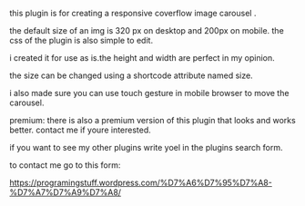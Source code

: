 this plugin is for creating a responsive coverflow  image carousel .

the default size of an img is 320 px on desktop and 200px on mobile.
the css of the plugin is also simple to edit.

i created it for use as is.the height and width are perfect in my opinion.

the size can be changed using a shortcode attribute named size.

i also made sure you can use touch gesture in mobile browser to move the carousel.

premium:
there is also a premium version of this plugin that looks and works better.
contact me if youre interested.

if you want to see my other plugins write yoel in the plugins search form.

to contact me go to this form:

https://programingstuff.wordpress.com/%D7%A6%D7%95%D7%A8-%D7%A7%D7%A9%D7%A8/